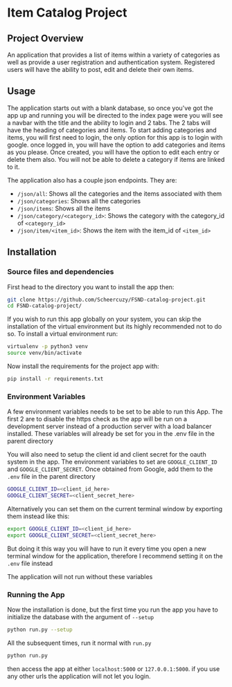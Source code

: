 # Item Catalog Project

## Project Overview

An application that provides a list of items within a variety of categories as well as provide a user registration and authentication system. Registered users will have the ability to post, edit and delete their own items.

## Usage

The application starts out with a blank database, so once you've got the app up and running you will be directed to the index page were you will see a navbar with the title and the ability to login and 2 tabs. The 2 tabs will have the heading of categories and items. To start adding categories and items, you will first need to login, the only option for this app is to login with google. once logged in, you will have the option to add categories and items as you please. Once created, you will have the option to edit each entry or delete them also. You will not be able to delete a category if items are linked to it.

The application also has a couple json endpoints. They are:

- `/json/all`: Shows all the categories and the items associated with them
- `/json/categories`: Shows all the categories
- `/json/items`: Shows all the items
- `/json/category/<category_id>`: Shows the category with the category_id of `<category_id>`
- `/json/item/<item_id>`: Shows the item with the item_id of `<item_id>`

## Installation

### Source files and dependencies

First head to the directory you want to install the app then:

```bash
git clone https://github.com/Scheercuzy/FSND-catalog-project.git
cd FSND-catalog-project/
```

If you wish to run this app globally on your system, you can skip the installation of the virtual environment but its highly recommended not to do so. To install a virtual environment run:

```bash
virtualenv -p python3 venv
source venv/bin/activate
```

Now install the requirements for the project app with:

```bash
pip install -r requirements.txt
```

### Environment Variables

A few environment variables needs to be set to be able to run this App. The first 2 are to disable the https check as the app will be run on a development server instead of a production server with a load balancer installed. These variables will already be set for you in the .env file in the parent directory

You will also need to setup the client id and client secret for the oauth system in the app. The environment variables to set are `GOOGLE_CLIENT_ID` and `GOOGLE_CLIENT_SECRET`. Once obtained from Google, add them to the `.env` file in the parent directory

```bash
GOOGLE_CLIENT_ID=<client_id_here>
GOOGLE_CLIENT_SECRET=<client_secret_here>
```

Alternatively you can set them on the current terminal window by exporting them instead like this:

```bash
export GOOGLE_CLIENT_ID=<client_id_here>
export GOOGLE_CLIENT_SECRET=<client_secret_here>
```

But doing it this way you will have to run it every time you open a new terminal window for the application, therefore I recommend setting it on the `.env` file instead

The application will not run without these variables

### Running the App

Now the installation is done, but the first time you run the app you have to initialize the database with the argument of `--setup`

```bash
python run.py --setup
```

All the subsequent times, run it normal with `run.py`

```bash
python run.py
```

then access the app at either `localhost:5000` or `127.0.0.1:5000`. if you use any other urls the application will not let you login.
